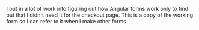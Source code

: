 I put in a lot of work into figuring out how Angular forms work only to find out that I didn't need it for the checkout page.
This is a copy of the working form so I can refer to it when I make other forms.